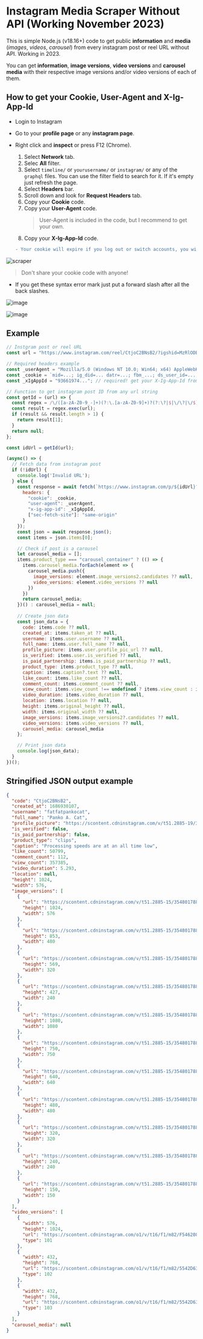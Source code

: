 # **Instagram Media Scraper Without API (Working November 2023)**
 This is simple Node.js (v18.16+) code to get public **information** and **media** (*images*, *videos*, *carousel*) from every instagram post or reel URL without API. Working in 2023.

You can get **information**, **image versions**, **video versions** and **carousel media** with their respective image versions and/or video versions of each of them.

## **How to get your Cookie, User-Agent and X-Ig-App-Id**
- Login to Instagram
- Go to your **profile page** or any **instagram page**.
- Right click and **inspect** or press F12 (Chrome).
    1. Select **Network** tab.
    2. Selec **All** filter.
    3. Select `timeline/` or `yourusername/` or `instagram/` or any of the `graphql` files. You can use the filter field to search for it. If it's empty just refresh the page.
    4. Select **Headers** bar.
    5. Scroll down and look for **Request Headers** tab.
    6. Copy your **Cookie** code.
    7. Copy your **User-Agent** code.
       > User-Agent is included in the code, but I recommend to get your own.
    8. Copy your **X-Ig-App-Id** code.

    ```diff
    - Your cookie will expire if you log out or switch accounts, you will need to get it again.
    ``` 

![scraper](https://github.com/ahmedrangel/instagram-media-scraper/assets/50090595/4cc339ea-a314-4696-8fc2-eaa756d4018e)

> Don't share your cookie code with anyone!
- If you get these syntax error mark just put a forward slash after all the back slashes.

![image](https://github.com/ahmedrangel/instagram-media-scraper/assets/50090595/a42bf426-8c89-4099-81e2-1017a1a3e7d8)

![image](https://github.com/ahmedrangel/instagram-media-scraper/assets/50090595/830b1647-31da-41d0-b93a-052590982f0d)

## Example
```js
// Instgram post or reel URL
const url = "https://www.instagram.com/reel/CtjoC2BNsB2/?igshid=MzRlODBiNWFlZA==" // url example

// Required headers example
const _userAgent = "Mozilla/5.0 (Windows NT 10.0; Win64; x64) AppleWebKit/537.36 (KHTML, like Gecko) Chrome/114.0.0.0 Safari/537.36"; // Use this one or get your User-Agent from your browser
const _cookie = `mid=...; ig_did=... datr=...; fbm_...; ds_user_id=...; csrftoken=...; fbsr_=... rur="..."`; // required! get your Cookie from your browser
const _xIgAppId = "93661974..."; // required! get your X-Ig-App-Id from your browser

// Function to get instagram post ID from any url string
const getId = (url) => {
  const regex = /\/([a-zA-Z0-9_-]+)(?:\.[a-zA-Z0-9]+)?(?:\?|$|\/\?|\/$)/;
  const result = regex.exec(url);
  if (result && result.length > 1) {
    return result[1];
  }
  return null;
};

const idUrl = getId(url);

(async() => {
  // Fetch data from instagram post
  if (!idUrl) {
    console.log('Invalid URL');
  } else {
    const response = await fetch(`https://www.instagram.com/p/${idUrl}?__a=1&__d=di`, {
      headers: {
        "cookie": _cookie,
        "user-agent": _userAgent,
        "x-ig-app-id": _xIgAppId,
        ["sec-fetch-site"]: "same-origin"
      }
    });
    const json = await response.json();
    const items = json.items[0];

    // Check if post is a carousel
    let carousel_media = [];
    items.product_type === "carousel_container" ? (() => {
      items.carousel_media.forEach(element => {
        carousel_media.push({
          image_versions: element.image_versions2.candidates ?? null,
          video_versions: element.video_versions ?? null
        })
      })
      return carousel_media;
    })() : carousel_media = null;
    
    // Create json data
    const json_data = {
      code: items.code ?? null,
      created_at: items.taken_at ?? null,
      username: items.user.username ?? null,
      full_name: items.user.full_name ?? null,
      profile_picture: items.user.profile_pic_url ?? null,
      is_verified: items.user.is_verified ?? null,
      is_paid_partnership: items.is_paid_partnership ?? null,
      product_type: items.product_type ?? null,
      caption: items.caption?.text ?? null,
      like_count: items.like_count ?? null,
      comment_count: items.comment_count ?? null,
      view_count: items.view_count !== undefined ? items.view_count : items.play_count ?? null,
      video_duration: items.video_duration ?? null,
      location: items.location ?? null,
      height: items.original_height ?? null,
      width: items.original_width ?? null,
      image_versions: items.image_versions2?.candidates ?? null,
      video_versions: items.video_versions ?? null,
      carousel_media: carousel_media
    };

    // Print json data
    console.log(json_data); 
  }
})();
```
## Stringified JSON output example
```json
{
  "code": "CtjoC2BNsB2",
  "created_at": 1686930107,
  "username": "fatfatpankocat",
  "full_name": "Panko A. Cat",
  "profile_picture": "https://scontent.cdninstagram.com/v/t51.2885-19/351028002_1390928218140357_6492853570855484928_n.jpg?.............",
  "is_verified": false,
  "is_paid_partnership": false,
  "product_type": "clips",
  "caption": "Processing speeds are at an all time low",
  "like_count": 50799,
  "comment_count": 112,
  "view_count": 357385,
  "video_duration": 5.293,
  "location": null,
  "height": 1024,
  "width": 576,
  "image_versions": [
    {
      "url": "https://scontent.cdninstagram.com/v/t51.2885-15/354801788_1023848012117396_6220977847781610270_n.jpg?.............",
      "height": 1024,
      "width": 576
    },
    {
      "url": "https://scontent.cdninstagram.com/v/t51.2885-15/354801788_1023848012117396_6220977847781610270_n.jpg?.............",
      "height": 853,
      "width": 480
    },
    {
      "url": "https://scontent.cdninstagram.com/v/t51.2885-15/354801788_1023848012117396_6220977847781610270_n.jpg?.............",
      "height": 569,
      "width": 320
    },
    {
      "url": "https://scontent.cdninstagram.com/v/t51.2885-15/354801788_1023848012117396_6220977847781610270_n.jpg?.............",
      "height": 427,
      "width": 240
    },
    {
      "url": "https://scontent.cdninstagram.com/v/t51.2885-15/354801788_1023848012117396_6220977847781610270_n.jpg?.............",
      "height": 1080,
      "width": 1080
    },
    {
      "url": "https://scontent.cdninstagram.com/v/t51.2885-15/354801788_1023848012117396_6220977847781610270_n.jpg?.............",
      "height": 750,
      "width": 750
    },
    {
      "url": "https://scontent.cdninstagram.com/v/t51.2885-15/354801788_1023848012117396_6220977847781610270_n.jpg?.............",
      "height": 640,
      "width": 640
    },
    {
      "url": "https://scontent.cdninstagram.com/v/t51.2885-15/354801788_1023848012117396_6220977847781610270_n.jpg?.............",
      "height": 480,
      "width": 480
    },
    {
      "url": "https://scontent.cdninstagram.com/v/t51.2885-15/354801788_1023848012117396_6220977847781610270_n.jpg?.............",
      "height": 320,
      "width": 320
    },
    {
      "url": "https://scontent.cdninstagram.com/v/t51.2885-15/354801788_1023848012117396_6220977847781610270_n.jpg?.............",
      "height": 240,
      "width": 240
    },
    {
      "url": "https://scontent.cdninstagram.com/v/t51.2885-15/354801788_1023848012117396_6220977847781610270_n.jpg?.............",
      "height": 150,
      "width": 150
    }
  ],
  "video_versions": [
    {
      "width": 576,
      "height": 1024,
      "url": "https://scontent.cdninstagram.com/o1/v/t16/f1/m82/F5462086DC54DD10E6E0AC3C9902A2A3_video_dashinit.mp4?.............",
      "type": 101
    },
    {
      "width": 432,
      "height": 768,
      "url": "https://scontent.cdninstagram.com/o1/v/t16/f1/m82/5542D63645ABB4B44E5B31785E6A6181_video_dashinit.mp4?.............",
      "type": 102
    },
    {
      "width": 432,
      "height": 768,
      "url": "https://scontent.cdninstagram.com/o1/v/t16/f1/m82/5542D63645ABB4B44E5B31785E6A6181_video_dashinit.mp4?.............",
      "type": 103
    }
  ],
  "carousel_media": null
}
```
